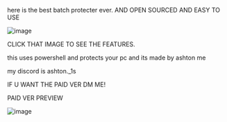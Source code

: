 here is the best batch protecter ever. AND OPEN SOURCED AND EASY TO USE

![image](https://github.com/user-attachments/assets/4a903170-36ed-408c-a2bc-6390227cc5ca)

CLICK THAT IMAGE TO SEE THE FEATURES.

this uses powershell and protects your pc and its made by ashton me

my discord is ashton._1s

IF U WANT THE PAID VER DM ME!

PAID VER PREVIEW

![image](https://github.com/user-attachments/assets/f97011a7-d18d-4f6c-824f-08de7d205739)



